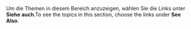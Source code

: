 <span data-ttu-id="fbcb7-101">Um die Themen in diesem Bereich anzuzeigen, wählen Sie die Links unter **Siehe auch**.</span><span class="sxs-lookup"><span data-stu-id="fbcb7-101">To see the topics in this section, choose the links under **See Also**.</span></span>